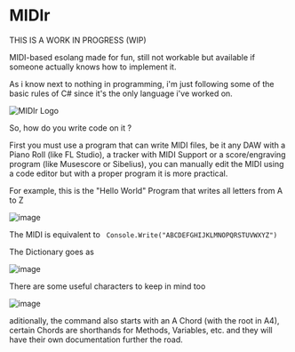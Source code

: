 # MIDIr

THIS IS A WORK IN PROGRESS (WIP)

MIDI-based esolang made for fun, still not workable but available if someone actually knows how to implement it.

As i know next to nothing in programming, i'm just following some of the basic rules of C# since it's the only language i've worked on.

![MIDIr Logo](https://user-images.githubusercontent.com/104397117/167442775-53d24e80-8245-4e73-b0f9-e63d3cec66d8.png)

So, how do you write code on it ?

First you must use a program that can write MIDI files, be it any DAW with a Piano Roll (like FL Studio), a tracker with MIDI Support or a score/engraving program (like Musescore or Sibelius), you can manually edit the MIDI using a code editor but with a proper program it is more practical.

For example, this is the "Hello World" Program that writes all letters from A to Z

![image](https://user-images.githubusercontent.com/104397117/167451669-1bbe027b-9c3b-42ef-86e3-345236ada574.png)

The MIDI is equivalent to ` Console.Write("ABCDEFGHIJKLMNOPQRSTUVWXYZ")`

The Dictionary goes as

![image](https://user-images.githubusercontent.com/104397117/167449193-e6886e77-f69b-410c-8fd7-ee39572fa1ee.png)

There are some useful characters to keep in mind too

![image](https://user-images.githubusercontent.com/104397117/167450397-6c8c9f31-b458-464d-8e8f-b311b4b04aab.png)

aditionally, the command also starts with an A Chord (with the root in A4), certain Chords are shorthands for Methods, Variables, etc. and they will have their own documentation further the road.
